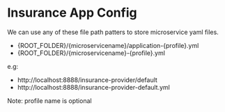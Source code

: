 # Insurance App Config 

We can use any of these file path patters to store microservice yaml files.

- {ROOT_FOLDER}/{microservicename}/application-{profile}.yml
- {ROOT_FOLDER}/{microservicename}-{profile}.yml

e.g:

- http://localhost:8888/insurance-provider/default
- http://localhost:8888/insurance-provider-default.yml


Note: profile name is optional